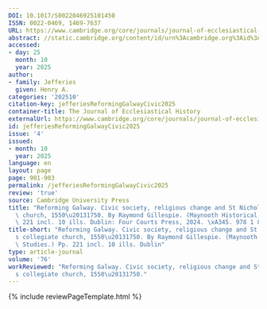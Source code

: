 ```yaml
---
DOI: 10.1017/S0022046925101450
ISSN: 0022-0469, 1469-7637
URL: https://www.cambridge.org/core/journals/journal-of-ecclesiastical-history/article/abs/reforming-galway-civic-society-religious-change-and-st-nicholass-collegiate-church-15501750-by-raymond-gillespie-maynooth-historical-studies-pp-221-incl-10-ills-dublin-four-courts-press-2024-45-978-1-80151-128-5/FC613506F3DCFF6368F6F1E31A5DBE0E?utm_source=SFMC&utm_medium=email&utm_content=Article&utm_campaign=New%20Cambridge%20Alert%20-%20Issues&WT.mc_id=New%20Cambridge%20Alert%20-%20Issues
abstract: //static.cambridge.org/content/id/urn%3Acambridge.org%3Aid%3Aarticle%3AS0022046925101450/resource/name/firstPage-pdf-S0022046925101450a.jpg
accessed:
- day: 25
  month: 10
  year: 2025
author:
- family: Jefferies
  given: Henry A.
categories: '202510'
citation-key: jefferiesReformingGalwayCivic2025
container-title: The Journal of Ecclesiastical History
externalUrl: https://www.cambridge.org/core/journals/journal-of-ecclesiastical-history/article/abs/reforming-galway-civic-society-religious-change-and-st-nicholass-collegiate-church-15501750-by-raymond-gillespie-maynooth-historical-studies-pp-221-incl-10-ills-dublin-four-courts-press-2024-45-978-1-80151-128-5/FC613506F3DCFF6368F6F1E31A5DBE0E?utm_source=SFMC&utm_medium=email&utm_content=Article&utm_campaign=New%20Cambridge%20Alert%20-%20Issues&WT.mc_id=New%20Cambridge%20Alert%20-%20Issues
id: jefferiesReformingGalwayCivic2025
issue: '4'
issued:
- month: 10
  year: 2025
language: en
layout: page
page: 901-903
permalink: /jefferiesReformingGalwayCivic2025
review: 'true'
source: Cambridge University Press
title: "Reforming Galway. Civic society, religious change and St Nicholas\u2019s collegiate\
  \ church, 1550\u20131750. By Raymond Gillespie. (Maynooth Historical Studies.) Pp.\
  \ 221 incl. 10 ills. Dublin: Four Courts Press, 2024. \xA345. 978 1 80151 128 5"
title-short: "Reforming Galway. Civic society, religious change and St Nicholas\u2019\
  s collegiate church, 1550\u20131750. By Raymond Gillespie. (Maynooth Historical\
  \ Studies.) Pp. 221 incl. 10 ills. Dublin"
type: article-journal
volume: '76'
workReviewed: "Reforming Galway. Civic society, religious change and St Nicholas\u2019\
  s collegiate church, 1550\u20131750."
---
```

{% include reviewPageTemplate.html %}